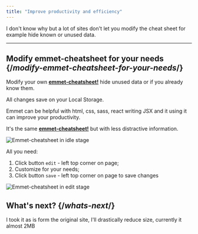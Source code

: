 ```yaml
---
title: "Improve productivity and efficiency"
---
```



<Intro>

I don't know why but a lot of sites don't let you modify the cheat sheet for example hide known or unused data.

</Intro>

---

## Modify emmet-cheatsheet for your needs {/*modify-emmet-cheatsheet-for-your-needs*/}

Modify your own **[emmet-cheatsheet!](https://emmet-cheatsheet.netlify.app/)** hide unused data or if you already know them.

All changes save on your Local Storage.

Emmet can be helpful with html, css, sass, react writing JSX and it using it can improve your productivity.

It's the same **[emmet-cheatsheet!](https://emmet-cheatsheet.netlify.app/)** but with less distractive information.

<Image src="productivity/emmet-idle" format="png" width={2940 } height={1839} alt="Emmet-cheatsheet in idle stage" dark={false}>
</Image>

All you need:
1. Click button `edit` - left top corner on page;
2. Customize for your needs;
3. Click button `save` - left top corner on page to save changes

<Image src="productivity/emmet-edit" format="png" width={2940} height={1839} alt="Emmet-cheatsheet in edit stage" dark={false}>
</Image>

## What's next? {/*whats-next*/}

I took it as is form the original site, I'll drastically reduce size, currently it almost 2MB